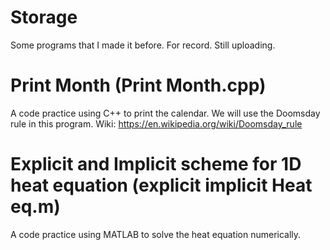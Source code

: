 # Storage
Some programs that I made it before. For record.
Still uploading. 

# Print Month (Print Month.cpp)
A code practice using C++ to print the calendar.
We will use the Doomsday rule in this program. Wiki: https://en.wikipedia.org/wiki/Doomsday_rule

# Explicit and Implicit scheme for 1D heat equation (explicit implicit Heat eq.m)
A code practice using MATLAB to solve the heat equation numerically.
